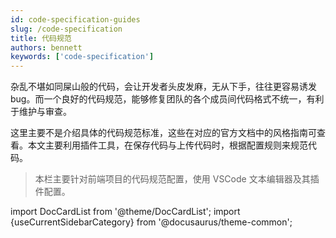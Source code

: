 ```yaml
---
id: code-specification-guides
slug: /code-specification
title: 代码规范
authors: bennett
keywords: ['code-specification']
---
```


杂乱不堪如同屎山般的代码，会让开发者头皮发麻，无从下手，往往更容易诱发bug。而一个良好的代码规范，能够修复团队的各个成员间代码格式不统一，有利于维护与审查。

这里主要不是介绍具体的代码规范标准，这些在对应的官方文档中的风格指南可查看。本文主要利用插件工具，在保存代码与上传代码时，根据配置规则来规范代码。

> 本栏主要针对前端项目的代码规范配置，使用 VSCode 文本编辑器及其插件配置。

import DocCardList from '@theme/DocCardList'; import {useCurrentSidebarCategory} from '@docusaurus/theme-common';

<DocCardList items={useCurrentSidebarCategory().items}/>